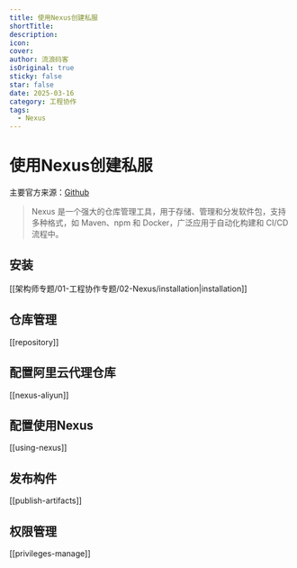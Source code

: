 ```yaml
---
title: 使用Nexus创建私服
shortTitle: 
description: 
icon: 
cover: 
author: 流浪码客
isOriginal: true
sticky: false
star: false
date: 2025-03-16
category: 工程协作
tags:
  - Nexus
---
```

# 使用Nexus创建私服
主要官方来源：[Github](https://github.com/sonatype/nexus-public)
> Nexus 是一个强大的仓库管理工具，用于存储、管理和分发软件包，支持多种格式，如 Maven、npm 和 Docker，广泛应用于自动化构建和 CI/CD 流程中。
## 安装
[[架构师专题/01-工程协作专题/02-Nexus/installation|installation]]
## 仓库管理
[[repository]]
## 配置阿里云代理仓库
[[nexus-aliyun]]
## 配置使用Nexus
[[using-nexus]]
## 发布构件
[[publish-artifacts]]
## 权限管理
[[privileges-manage]]
